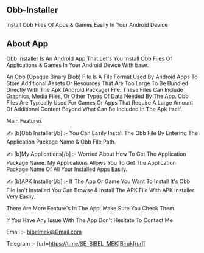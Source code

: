 <!DOCTYPE html>
<html lang="en">
<head>
</head>
<body>

<h2>Obb-Installer</h2>

Install Obb Files Of Apps &amp; Games Easily In Your Android Device

<h2>About App</h2>

<p>
 Obb Installer Is An Android App That Let's You Install Obb Files Of Applications & Games In Your Android Device With Ease.

An Obb (Opaque Binary Blob) File Is A File Format Used By Android Apps To Store Additional Assets Or Resources That Are Too Large To Be Bundled Directly With The Apk (Android Package) File. These Files Can Include Graphics, Media Files, Or Other Types Of Data Needed By The App. Obb Files Are Typically Used For Games Or Apps That Require A Large Amount Of Additional Content Beyond What Can Be Included In The Apk Itself.

Main Features

✍️ [b]Obb Installer[/b] :- You Can Easily Install The Obb File By Entering The Application Package Name & Obb File Path.

✍️ [b]My Applications[/b] :- Worried About How To Get The Application Package Name. My Applications Allows You To Get The Application Package Name Of All Your Installed Apps Easily.

✍️ [b]APK Installer[/b] :- If The App Or Game You Want To Install It's Obb File Isn't Installed You Can Browse & Install The APK File With APK Installer Very Easily.

There Are More Feature's In The App. Make Sure You Check Them.

If You Have Any Issue With The App Don't Hesitate To Contact Me

Email :- <a href="mailto: bibelmek@Gmail.com">bibelmek@Gmail.com</a>

Telegram :- [url=https://t.me/SE_BIBEL_MEK]Biruk[/url]
</p>

</body>
</html>	
